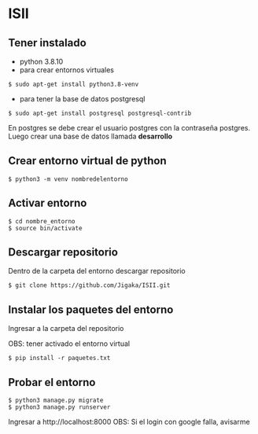 # ISII

## Tener instalado

- python 3.8.10
- para crear entornos virtuales
```shell
$ sudo apt-get install python3.8-venv
```
- para tener la base de datos postgresql
```shell
$ sudo apt-get install postgresql postgresql-contrib
```

En postgres se debe crear el usuario postgres con la contraseña postgres. Luego crear una base de datos llamada **desarrollo**

## Crear entorno virtual de python

```shell
$ python3 -m venv nombredelentorno
```

## Activar entorno
```shell
$ cd nombre_entorno
$ source bin/activate
```

## Descargar repositorio
Dentro de la carpeta del entorno descargar repositorio
```shell
$ git clone https://github.com/Jigaka/ISII.git
```
## Instalar los paquetes del entorno
Ingresar a la carpeta del repositorio

OBS: tener activado el entorno virtual
```shell
$ pip install -r paquetes.txt
```
## Probar el entorno
```shell
$ python3 manage.py migrate
$ python3 manage.py runserver
```
Ingresar a http://localhost:8000
OBS: Si el login con google falla, avisarme